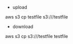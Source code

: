 - upload

aws s3 cp testfile s3://<s3bucket>/testfile

- download

aws s3 cp s3://<s3bucket>/testfile testfile
